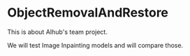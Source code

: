 # ObjectRemovalAndRestore

This is about AIhub's team project.  

We will test Image Inpainting models and will compare those.
